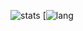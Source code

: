 ![stats](https://github-readme-stats.vercel.app/api?username=MinhYz&theme=dark&show_icons=true) [![lang](https://github-readme-stats.vercel.app/api/top-langs/?username=Minhyz&layout=compact&theme=dark)






